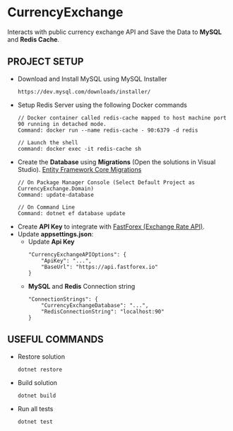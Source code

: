 # CurrencyExchange
Interacts with public currency exchange API and Save the Data to **MySQL** and **Redis Cache**.


PROJECT SETUP
-
- Download and Install MySQL using MySQL Installer
    ```
    https://dev.mysql.com/downloads/installer/
    ```
- Setup Redis Server using the following Docker commands
    ```
    // Docker container called redis-cache mapped to host machine port 90 running in detached mode.
    Command: docker run --name redis-cache - 90:6379 -d redis

    // Launch the shell
    command: docker exec -it redis-cache sh
    ```
- Create the **Database** using **Migrations** (Open the solutions in Visual Studio). [Entity Framework Core Migrations](https://www.learnentityframeworkcore.com/migrations)
    ```
    // On Package Manager Console (Select Default Project as CurrencyExchange.Domain)
    Command: update-database

    // On Command Line
    Command: dotnet ef database update
    ```
- Create **API Key** to integrate with [FastForex (Exchange Rate API)](https://www.fastforex.io/). 
- Update **appsettings.json**:
    - Update **Api Key**
        ```
        "CurrencyExchangeAPIOptions": {
            "ApiKey": "...",
            "BaseUrl": "https://api.fastforex.io"
        }
        ```
    - **MySQL** and **Redis** Connection string
        ```
        "ConnectionStrings": {
            "CurrencyExchangeDatabase": "...",
            "RedisConnectionString": "localhost:90"
        }
        ```
USEFUL COMMANDS
-
- Restore solution
    ```
    dotnet restore
    ```
- Build solution
    ```
    dotnet build
    ```
- Run all tests
    ```
    dotnet test
    ```